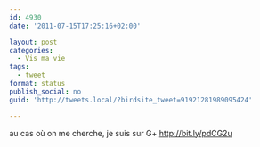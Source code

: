 ```yaml
---
id: 4930
date: '2011-07-15T17:25:16+02:00'

layout: post
categories:
  - Vis ma vie
tags:
  - tweet
format: status
publish_social: no
guid: 'http://tweets.local/?birdsite_tweet=91921281989095424'

---
```


au cas où on me cherche, je suis sur G+ http://bit.ly/pdCG2u